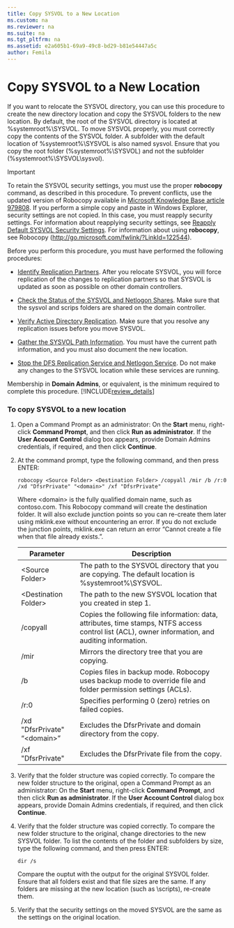 ```yaml
---
title: Copy SYSVOL to a New Location
ms.custom: na
ms.reviewer: na
ms.suite: na
ms.tgt_pltfrm: na
ms.assetid: e2a605b1-69a9-49c8-bd29-b81e54447a5c
author: Femila
---
```

# Copy SYSVOL to a New Location
  If you want to relocate the SYSVOL directory, you can use this procedure to create the new directory location and copy the SYSVOL folders to the new location. By default, the root of the SYSVOL directory is located at %systemroot%\\SYSVOL. To move SYSVOL properly, you must correctly copy the contents of the SYSVOL folder. A subfolder with the default location of %systemroot%\\SYSVOL is also named sysvol. Ensure that you copy the root folder \(%systemroot%\\SYSVOL\) and not the subfolder \(%systemroot%\\SYSVOL\\sysvol\).  
  
> [!IMPORTANT]  
>  To retain the SYSVOL security settings, you must use the proper **robocopy** command, as described in this procedure. To prevent conflicts, use the updated version of Robocopy available in [Microsoft Knowledge Base article 979808](http://support.microsoft.com/kb/979808). If you perform a simple copy and paste in Windows Explorer, security settings are not copied. In this case, you must reapply security settings. For information about reapplying security settings, see [Reapply Default SYSVOL Security Settings](../Topic/Reapply-Default-SYSVOL-Security-Settings.md). For information about using **robocopy**, see Robocopy \([http:\/\/go.microsoft.com\/fwlink\/?LinkId\=122544](http://go.microsoft.com/fwlink/?LinkId=122544)\).  
  
 Before you perform this procedure, you must have performed the following procedures:  
  
-   [Identify Replication Partners](../Topic/Identify-Replication-Partners.md). After you relocate SYSVOL, you will force replication of the changes to replication partners so that SYSVOL is updated as soon as possible on other domain controllers.  
  
-   [Check the Status of the SYSVOL and Netlogon Shares](../Topic/Check-the-Status-of-the-SYSVOL-and-Netlogon-Shares.md). Make sure that the sysvol and scrips folders are shared on the domain controller.  
  
-   [Verify Active Directory Replication](../Topic/Verify-Active-Directory-Replication.md). Make sure that you resolve any replication issues before you move SYSVOL.  
  
-   [Gather the SYSVOL Path Information](../Topic/Gather-the-SYSVOL-Path-Information.md). You must have the current path information, and you must also document the new location.  
  
-   [Stop the DFS Replication Service and Netlogon Service](../Topic/Stop-the-DFS-Replication-Service-and-Netlogon-Service.md). Do not make any changes to the SYSVOL location while these services are running.  
  
 Membership in **Domain Admins**, or equivalent, is the minimum required to complete this procedure. [!INCLUDE[review_details](../Token/review_details_md.md)]  
  
### To copy SYSVOL to a new location  
  
1.  Open a Command Prompt as an administrator: On the **Start** menu, right\-click **Command Prompt**, and then click **Run as administrator**. If the **User Account Control** dialog box appears, provide Domain Admins credentials, if required, and then click **Continue**.  
  
2.  At the command prompt, type the following command, and then press ENTER:  
  
     `robocopy <Source Folder> <Destination Folder> /copyall /mir /b /r:0 /xd "DfsrPrivate" "<domain>" /xf "DfsrPrivate"`  
  
     Where \<domain\> is the fully qualified domain name, such as contoso.com. This Robocopy command will create the destination folder. It will also exclude junction points so you can re\-create them later using mklink.exe without encountering an error. If you do not exclude the junction points, mklink.exe can return an error “Cannot create a file when that file already exists.”.  
  
    |Parameter|Description|  
    |---------------|-----------------|  
    |\<Source Folder\>|The path to the SYSVOL directory that you are copying. The default location is %systemroot%\\SYSVOL.|  
    |\<Destination Folder\>|The path to the new SYSVOL location that you created in step 1.|  
    |\/copyall|Copies the following file information: data, attributes, time stamps, NTFS access control list \(ACL\), owner information, and auditing information.|  
    |\/mir|Mirrors the directory tree that you are copying.|  
    |\/b|Copies files in backup mode. Robocopy uses backup mode to override file and folder permission settings \(ACLs\).|  
    |\/r:0|Specifies performing 0 \(zero\) retries on failed copies.|  
    |\/xd "DfsrPrivate" “\<domain\>”|Excludes the DfsrPrivate and domain directory from the copy.|  
    |\/xf "DfsrPrivate"|Excludes the DfsrPrivate file from the copy.|  
  
3.  Verify that the folder structure was copied correctly. To compare the new folder structure to the original, open a Command Prompt as an administrator: On the **Start** menu, right\-click **Command Prompt**, and then click **Run as administrator**. If the **User Account Control** dialog box appears, provide Domain Admins credentials, if required, and then click **Continue**.  
  
4.  Verify that the folder structure was copied correctly. To compare the new folder structure to the original, change directories to the new SYSVOL folder. To list the contents of the folder and subfolders by size, type the following command, and then press ENTER:  
  
    ```  
    dir /s  
    ```  
  
     Compare the ouptut with the output for the original SYSVOL folder. Ensure that all folders exist and that file sizes are the same. If any folders are missing at the new location \(such as \\scripts\), re\-create them.  
  
5.  Verify that the security settings on the moved SYSVOL are the same as the settings on the original location.  
  
  